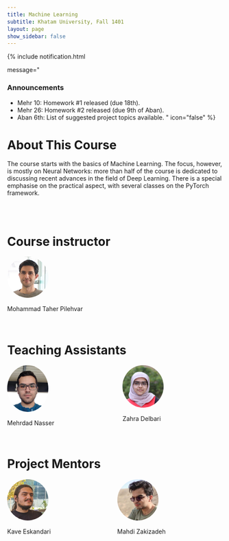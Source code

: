 ```yaml
---
title: Machine Learning
subtitle: Khatam University, Fall 1401
layout: page
show_sidebar: false
---
```


{% include notification.html

message="
### Announcements
* Mehr 10: Homework #1 released (due 18th).
* Mehr 26: Homework #2 released (due 9th of Aban).
* Aban 6th: List of suggested project topics available.
" 
icon="false"
%}

# About This Course
The course starts with the basics of Machine Learning. The focus, however, is mostly on Neural Networks: more than half of the course is dedicated to discussing recent advances in the field of Deep Learning. There is a special emphasise on the practical aspect, with several classes on the PyTorch framework.



<div class="container">
 <br><br>
 
 <div class="columns is-multiline">            
  <div class="column is-desktop is-half-desktop is-one-third-widescreen">
   <h1>
    Course instructor
   </h1>
   <div class="columns is-multiline">
    <div class="column is-6 has-text-centered">
     <img src="assets/img/taher.jpg" height="auto" width="96" style="border-radius:100%">
     <p class="subtitle is-5">Mohammad Taher Pilehvar</p>
    </div>
   </div>
  </div>
 </div>
 
 <br>
 
 <div class="columns is-multiline">        
 
  <div class="column is-desktop is-half-widescreen">
   <h1>
    Teaching Assistants
   </h1>
   <div class="columns is-multiline">
    <div class="column is-3 has-text-centered">
     <img src="assets/img/nasser.jpg" height="auto" width="96" style="border-radius:100%">
     <p class="subtitle is-5">Mehrdad Nasser</p>
    </div>
    <div class="column is-3 has-text-centered">
     <img src="assets/img/delbari.jpg" height="auto" width="96" style="border-radius:100%">
     <p class="subtitle is-5">Zahra Delbari</p>
    </div>
   </div>
   </div>
   </div>
   
   <br>
  
  <div class="columns is-multiline">        
 
  <div class="column is-desktop is-half-widescreen">
   <h1>
    Project Mentors
   </h1>
   <div class="columns is-multiline">
    <div class="column is-3 has-text-centered">
     <img src="assets/img/kave.jpg" height="auto" width="96" style="border-radius:100%">
     <p class="subtitle is-5">Kave Eskandari</p>
    </div>
    <div class="column is-3 has-text-centered">
     <img src="assets/img/mahdi.jpg" height="auto" width="96" style="border-radius:100%">
     <p class="subtitle is-5">Mahdi Zakizadeh</p>
    </div>
   </div>
   </div>
   </div>
   
 <br><br><br>
 
</div>

